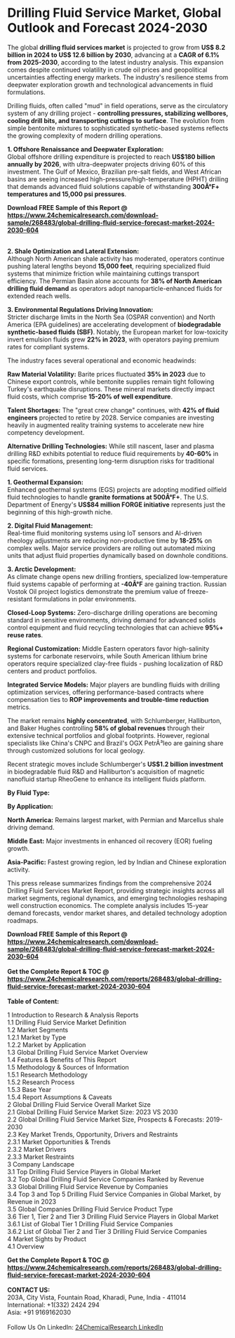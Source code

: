 <h1>Drilling Fluid Service Market, Global Outlook and Forecast 2024-2030</h1><p>The global <strong>drilling fluid services market</strong> is projected to grow from <strong>US$ 8.2 billion in 2024 to US$ 12.6 billion by 2030</strong>, advancing at a <strong>CAGR of 6.1% from 2025-2030</strong>, according to the latest industry analysis. This expansion comes despite continued volatility in crude oil prices and geopolitical uncertainties affecting energy markets. The industry's resilience stems from deepwater exploration growth and technological advancements in fluid formulations.</p><p>Drilling fluids, often called "mud" in field operations, serve as the circulatory system of any drilling project - <strong>controlling pressures, stabilizing wellbores, cooling drill bits, and transporting cuttings to surface</strong>. The evolution from simple bentonite mixtures to sophisticated synthetic-based systems reflects the growing complexity of modern drilling operations.</p><p><strong>1. Offshore Renaissance and Deepwater Exploration:</strong><br>
Global offshore drilling expenditure is projected to reach <strong>US$180 billion annually by 2026</strong>, with ultra-deepwater projects driving 60% of this investment. The Gulf of Mexico, Brazilian pre-salt fields, and West African basins are seeing increased high-pressure/high-temperature (HPHT) drilling that demands advanced fluid solutions capable of withstanding <strong>300Â°F+ temperatures and 15,000 psi pressures</strong>.</p><div><b>Download FREE Sample of this Report @ 
            <a href="https://www.24chemicalresearch.com/download-sample/268483/global-drilling-fluid-service-forecast-market-2024-2030-604">
            https://www.24chemicalresearch.com/download-sample/268483/global-drilling-fluid-service-forecast-market-2024-2030-604</a></b></div><br><p><strong>2. Shale Optimization and Lateral Extension:</strong><br>
Although North American shale activity has moderated, operators continue pushing lateral lengths beyond <strong>15,000 feet</strong>, requiring specialized fluid systems that minimize friction while maintaining cuttings transport efficiency. The Permian Basin alone accounts for <strong>38% of North American drilling fluid demand</strong> as operators adopt nanoparticle-enhanced fluids for extended reach wells.</p><p><strong>3. Environmental Regulations Driving Innovation:</strong><br>
Stricter discharge limits in the North Sea (OSPAR convention) and North America (EPA guidelines) are accelerating development of <strong>biodegradable synthetic-based fluids (SBF)</strong>. Notably, the European market for low-toxicity invert emulsion fluids grew <strong>22% in 2023</strong>, with operators paying premium rates for compliant systems.</p><p>The industry faces several operational and economic headwinds:</p><p><strong>Raw Material Volatility:</strong> Barite prices fluctuated <strong>35% in 2023</strong> due to Chinese export controls, while bentonite supplies remain tight following Turkey's earthquake disruptions. These mineral markets directly impact fluid costs, which comprise <strong>15-20% of well expenditure</strong>.</p><p><strong>Talent Shortages:</strong> The "great crew change" continues, with <strong>42% of fluid engineers</strong> projected to retire by 2028. Service companies are investing heavily in augmented reality training systems to accelerate new hire competency development.</p><p><strong>Alternative Drilling Technologies:</strong> While still nascent, laser and plasma drilling R&amp;D exhibits potential to reduce fluid requirements by <strong>40-60%</strong> in specific formations, presenting long-term disruption risks for traditional fluid services.</p><p><strong>1. Geothermal Expansion:</strong><br>
Enhanced geothermal systems (EGS) projects are adopting modified oilfield fluid technologies to handle <strong>granite formations at 500Â°F+</strong>. The U.S. Department of Energy's <strong>US$84 million FORGE initiative</strong> represents just the beginning of this high-growth niche.</p><p><strong>2. Digital Fluid Management:</strong><br>
Real-time fluid monitoring systems using IoT sensors and AI-driven rheology adjustments are reducing non-productive time by <strong>18-25%</strong> on complex wells. Major service providers are rolling out automated mixing units that adjust fluid properties dynamically based on downhole conditions.</p><p><strong>3. Arctic Development:</strong><br>
As climate change opens new drilling frontiers, specialized low-temperature fluid systems capable of performing at <strong>-40Â°F</strong> are gaining traction. Russian Vostok Oil project logistics demonstrate the premium value of freeze-resistant formulations in polar environments.</p><p><strong>Closed-Loop Systems:</strong> Zero-discharge drilling operations are becoming standard in sensitive environments, driving demand for advanced solids control equipment and fluid recycling technologies that can achieve <strong>95%+ reuse rates</strong>.</p><p><strong>Regional Customization:</strong> Middle Eastern operators favor high-salinity systems for carbonate reservoirs, while South American lithium brine operators require specialized clay-free fluids - pushing localization of R&amp;D centers and product portfolios.</p><p><strong>Integrated Service Models:</strong> Major players are bundling fluids with drilling optimization services, offering performance-based contracts where compensation ties to <strong>ROP improvements and trouble-time reduction</strong> metrics.</p><p>The market remains <strong>highly concentrated</strong>, with Schlumberger, Halliburton, and Baker Hughes controlling <strong>58% of global revenues</strong> through their extensive technical portfolios and global footprints. However, regional specialists like China's CNPC and Brazil's OGX PetrÃ³leo are gaining share through customized solutions for local geology.</p><p>Recent strategic moves include Schlumberger's <strong>US$1.2 billion investment</strong> in biodegradable fluid R&amp;D and Halliburton's acquisition of magnetic nanofluid startup RheoGene to enhance its intelligent fluids platform.</p><p><strong>By Fluid Type:</strong></p><p><strong>By Application:</strong></p><p><strong>North America:</strong> Remains largest market, with Permian and Marcellus shale driving demand.</p><p><strong>Middle East:</strong> Major investments in enhanced oil recovery (EOR) fueling growth.</p><p><strong>Asia-Pacific:</strong> Fastest growing region, led by Indian and Chinese exploration activity.</p><p>This press release summarizes findings from the comprehensive 2024 Drilling Fluid Services Market Report, providing strategic insights across all market segments, regional dynamics, and emerging technologies reshaping well construction economics. The complete analysis includes 15-year demand forecasts, vendor market shares, and detailed technology adoption roadmaps.</p><div><b>Download FREE Sample of this Report @ 
            <a href="https://www.24chemicalresearch.com/download-sample/268483/global-drilling-fluid-service-forecast-market-2024-2030-604">
            https://www.24chemicalresearch.com/download-sample/268483/global-drilling-fluid-service-forecast-market-2024-2030-604</a></b></div><br><div><b>Get the Complete Report & TOC @ 
            <a href="https://www.24chemicalresearch.com/reports/268483/global-drilling-fluid-service-forecast-market-2024-2030-604">
            https://www.24chemicalresearch.com/reports/268483/global-drilling-fluid-service-forecast-market-2024-2030-604</a></b></div><br>
            <b>Table of Content:</b><p>1 Introduction to Research & Analysis Reports<br />
    1.1 Drilling Fluid Service Market Definition<br />
    1.2 Market Segments<br />
        1.2.1 Market by Type<br />
        1.2.2 Market by Application<br />
    1.3 Global Drilling Fluid Service Market Overview<br />
    1.4 Features & Benefits of This Report<br />
    1.5 Methodology & Sources of Information<br />
        1.5.1 Research Methodology<br />
        1.5.2 Research Process<br />
        1.5.3 Base Year<br />
        1.5.4 Report Assumptions & Caveats<br />
2 Global Drilling Fluid Service Overall Market Size<br />
    2.1 Global Drilling Fluid Service Market Size: 2023 VS 2030<br />
    2.2 Global Drilling Fluid Service Market Size, Prospects & Forecasts: 2019-2030<br />
    2.3 Key Market Trends, Opportunity, Drivers and Restraints<br />
        2.3.1 Market Opportunities & Trends<br />
        2.3.2 Market Drivers<br />
        2.3.3 Market Restraints<br />
3 Company Landscape<br />
    3.1 Top Drilling Fluid Service Players in Global Market<br />
    3.2 Top Global Drilling Fluid Service Companies Ranked by Revenue<br />
    3.3 Global Drilling Fluid Service Revenue by Companies<br />
    3.4 Top 3 and Top 5 Drilling Fluid Service Companies in Global Market, by Revenue in 2023<br />
    3.5 Global Companies Drilling Fluid Service Product Type<br />
    3.6 Tier 1, Tier 2 and Tier 3 Drilling Fluid Service Players in Global Market<br />
        3.6.1 List of Global Tier 1 Drilling Fluid Service Companies<br />
        3.6.2 List of Global Tier 2 and Tier 3 Drilling Fluid Service Companies<br />
4 Market Sights by Product<br />
    4.1 Overview<br />
    </p><div><b>Get the Complete Report & TOC @ 
            <a href="https://www.24chemicalresearch.com/reports/268483/global-drilling-fluid-service-forecast-market-2024-2030-604">
            https://www.24chemicalresearch.com/reports/268483/global-drilling-fluid-service-forecast-market-2024-2030-604</a></b></div><br><b>CONTACT US:</b><br>
            203A, City Vista, Fountain Road, Kharadi, Pune, India - 411014<br>
            International: +1(332) 2424 294<br>
            Asia: +91 9169162030 <br><br>
            Follow Us On LinkedIn: <a href="https://www.linkedin.com/company/24chemicalresearch/">24ChemicalResearch LinkedIn</a>